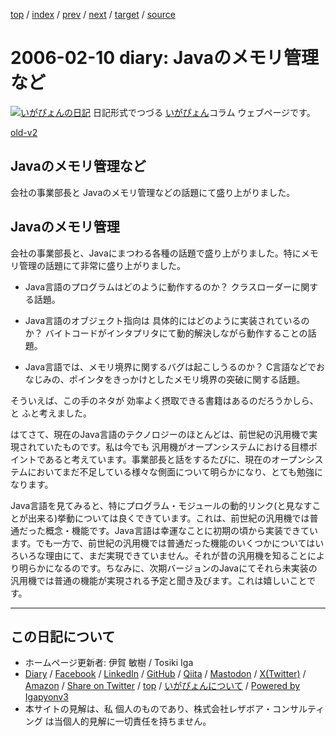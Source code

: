 [top](../index.html) 
 / [index](index.html) 
 / [prev](ig060209.html) 
 / [next](ig060211.html) 
 / [target](https://www.igapyon.jp/igapyon/diary/2006/ig060210.html) 
 / [source](https://github.com/igapyon/diary/blob/master/2006/ig060210.src.md) 

2006-02-10 diary: Javaのメモリ管理など
=====================================================================================================
[![いがぴょんの日記](https://www.igapyon.jp/igapyon/diary/images/iga202308_64.jpg "いがぴょん")](https://www.igapyon.jp/igapyon/diary/memo/memoigapyon.html) 日記形式でつづる [いがぴょん](https://www.igapyon.jp/igapyon/diary/memo/memoigapyon.html)コラム ウェブページです。

[old-v2](ig060210-orig.html)

## Javaのメモリ管理など

会社の事業部長と Javaのメモリ管理などの話題にて盛り上がりました。


## Javaのメモリ管理

会社の事業部長と、Javaにまつわる各種の話題で盛り上がりました。特にメモリ管理の話題にて非常に盛り上がりました。

* Java言語のプログラムはどのように動作するのか？
  クラスローダーに関する話題。
  
* Java言語のオブジェクト指向は 具体的にはどのように実装されているのか？
  バイトコードがインタプリタにて動的解決しながら動作することの話題。
  
* Java言語では、メモリ境界に関するバグは起こしうるのか？
  C言語などでおなじみの、ポインタをきっかけとしたメモリ境界の突破に関する話題。

そういえば、この手のネタが 効率よく摂取できる書籍はあるのだろうかしら、と ふと考えました。

はてさて、現在のJava言語のテクノロジーのほとんどは、前世紀の汎用機で実現されていたものです。私は今でも 汎用機がオープンシステムにおける目標ポイントであると考えています。事業部長と話をするたびに、現在のオープンシステムにおいてまだ不足している様々な側面について明らかになり、とても勉強になります。

Java言語を見てみると、特にプログラム・モジュールの動的リンク(と見なすことが出来る)挙動については良くできています。これは、前世紀の汎用機では普通だった概念・機能です。Java言語は幸運なことに初期の頃から実装できています。でも一方で、前世紀の汎用機では普通だった機能のいくつかについてはいろいろな理由にて、まだ実現できていません。それが昔の汎用機を知ることにより明らかになるのです。ちなみに、次期バージョンのJavaにてそれら未実装の汎用機では普通の機能が実現される予定と聞き及びます。これは嬉しいことです。


----------------------------------------------------------------------------------------------------

## この日記について

* ホームページ更新者: 伊賀 敏樹 / Tosiki Iga
* [Diary](https://www.igapyon.jp/igapyon/diary/) / [Facebook](https://www.facebook.com/igapyon) / [LinkedIn](https://www.linkedin.com/in/toshikiiga) / [GitHub](https://github.com/igapyon) / [Qiita](https://qiita.com/igapyon) / [Mastodon](https://social.vivaldi.net/@igapyon) / [X(Twitter)](https://twitter.com/ToshikiIga) / [Amazon](https://www.amazon.co.jp/%E4%BC%8A%E8%B3%80-%E6%95%8F%E6%A8%B9/e/B004LTQWCQ) / 
[Share on Twitter](https://twitter.com/intent/tweet?hashtags=igapyon%2Cdiary%2C%E3%81%84%E3%81%8C%E3%81%B4%E3%82%87%E3%82%93&text=Java%E3%81%AE%E3%83%A1%E3%83%A2%E3%83%AA%E7%AE%A1%E7%90%86%E3%81%AA%E3%81%A9&url=https%3A%2F%2Fwww.igapyon.jp%2Figapyon%2Fdiary%2F2006%2Fig060210.html) / [top](../index.html) / [いがぴょんについて](https://www.igapyon.jp/igapyon/diary/memo/memoigapyon.html) / [Powered by Igapyonv3](https://github.com/igapyon/igapyonv3)
* 本サイトの見解は、私 個人のものであり、株式会社レザボア・コンサルティング は当個人的見解に一切責任を持ちません。 
